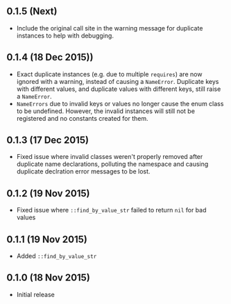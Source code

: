 ## 0.1.5 (Next)

- Include the original call site in the warning message for duplicate instances to help
  with debugging.

## 0.1.4 (18 Dec 2015))

- Exact duplicate instances (e.g. due to multiple `requires`) are now ignored with a warning,
  instead of causing a `NameError`. Duplicate keys with different values, and duplicate values
  with different keys, still raise a `NameError`.
- `NameErrors` due to invalid keys or values no longer cause the enum class to be undefined.
  However, the invalid instances will still not be registered and no constants created for them.

## 0.1.3 (17 Dec 2015)

- Fixed issue where invalid classes weren't properly removed after duplicate name declarations,
  polluting the namespace and causing duplicate declration error messages to be lost.

## 0.1.2 (19 Nov 2015)

- Fixed issue where `::find_by_value_str` failed to return `nil` for bad values

## 0.1.1 (19 Nov 2015)

- Added `::find_by_value_str`

## 0.1.0 (18 Nov 2015)

- Initial release
